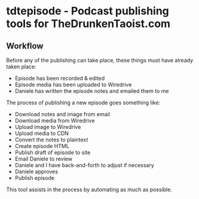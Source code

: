 # tdtepisode - Podcast publishing tools for TheDrunkenTaoist.com

## Workflow

Before any of the publishing can take place, these things must have already taken place:

- Episode has been recorded & edited
- Episode media has been uploaded to Wiredrive
- Daniele has written the episode notes and emailed them to me

The process of publishing a new episode goes something like: 

- Download notes and image from email
- Download media from Wiredrive
- Upload image to Wiredrive
- Upload media to CDN
- Convert the notes to plaintext
- Create episode HTML
- Publish draft of episode to site
- Email Daniele to review
- Daniele and I have back-and-forth to adjust if necessary
- Daniele approves
- Publish episode

This tool assists in the process by automating as much as possible. 

